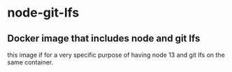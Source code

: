 # node-git-lfs
## Docker image that includes node and git lfs

this image if for a very specific purpose of having node 13 and git lfs on the same container.

